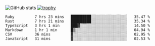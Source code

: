 ![GitHub stats](https://github-readme-stats.vercel.app/api?username=ksk001100&show_icons=true&theme=tokyonight)
[![trophy](https://github-profile-trophy.vercel.app/?username=ksk001100&theme=onedark)](https://github.com/ryo-ma/github-profile-trophy)

<!--START_SECTION:waka-->

```text
Ruby         7 hrs 23 mins   █████████░░░░░░░░░░░░░░░░   35.47 %
Rust         7 hrs 21 mins   █████████░░░░░░░░░░░░░░░░   35.34 %
TypeScript   3 hrs 1 min     ███▓░░░░░░░░░░░░░░░░░░░░░   14.50 %
Markdown     1 hr 1 min      █▒░░░░░░░░░░░░░░░░░░░░░░░   04.94 %
CSV          36 mins         ▓░░░░░░░░░░░░░░░░░░░░░░░░   02.95 %
JavaScript   31 mins         ▓░░░░░░░░░░░░░░░░░░░░░░░░   02.53 %
```

<!--END_SECTION:waka-->
